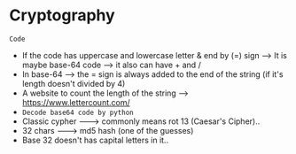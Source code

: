 # Cryptography 
 `Code`
 - If the code has uppercase and lowercase letter & end by (=) sign --> It is maybe base-64 code --> it also can have + and /
 - In base-64 --> the = sign is always added to the end of the string (if it's length doesn't divided by 4)
 - A website to count the length of the string --> https://www.lettercount.com/ 
-	`Decode base64 code by python `
-	Classic cypher ---> commonly means rot 13 (Caesar's Cipher)..
-	32 chars ---> md5 hash (one of the guesses)
-	Base 32 doesn't has capital letters in it..
